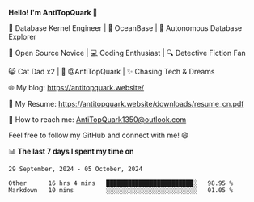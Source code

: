 
**Hello! I'm AntiTopQuark 👋**

🔧 Database Kernel Engineer | 🌊 OceanBase | 🤖 Autonomous Database Explorer

🌱 Open Source Novice | 💻 Coding Enthusiast | 🔍 Detective Fiction Fan

😸 Cat Dad x2 | 🎉 @AntiTopQuark | ✨ Chasing Tech & Dreams

🌐 My blog: https://antitopquark.website/

📄 My Resume: https://antitopquark.website/downloads/resume_cn.pdf

📧 How to reach me: AntiTopQuark1350@outlook.com

Feel free to follow my GitHub and connect with me! 😄

📊 **The last 7 days I spent my time on** 

<!--START_SECTION:waka-->
```text
29 September, 2024 - 05 October, 2024

Other      16 hrs 4 mins   ████████████████████████░   98.95 % 
Markdown   10 mins         ░░░░░░░░░░░░░░░░░░░░░░░░░   01.05 %
```
<!--END_SECTION:waka-->


